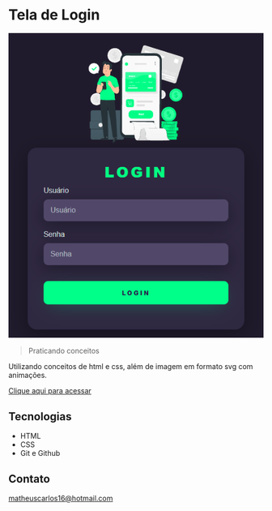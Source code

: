 # Tela de Login

![preview](./.github/preview.png)

> Praticando conceitos 

Utilizando conceitos de html e css, além de imagem em formato svg com animações.

[Clique aqui para acessar](https://matheuscarlosf.github.io/tela-de-login/)

## Tecnologias
- HTML
- CSS
- Git e Github

## Contato

matheuscarlos16@hotmail.com